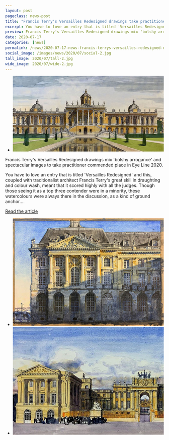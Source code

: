 ```yaml
---
layout: post
pageclass: news-post
title: "Francis Terry's Versailles Redesigned drawings take practitioner commended place in Eye Line 2020"
excerpt: You have to love an entry that is titled 'Versailles Redesigned' and this, coupled with traditionalist architect Francis Terry's great skill in draughting and colour wash, meant that it scored highly with all the judges.
preview: Francis Terry's Versailles Redesigned drawings mix 'bolshy arrogance' and spectacular images to take practitioner commended place in Eye Line 2020
date: 2020-07-17
categories: [news]
permalink: /news/2020-07-17-news-francis-terrys-versailles-redesigned-drawings/
social_image: /images/news/2020/07/social-2.jpg
tall_image: 2020/07/tall-2.jpg
wide_image: 2020/07/wide-2.jpg
---
```


<ul class="list">
	<li class="full">
		<a class="fancybox" rel="group" href="/images/news/2020/07/03.jpg">
			<img src="/images/news/2020/07/thumbs/03.jpg" alt="{{ post.title }}" />
		</a>
	</li>
</ul>

Francis Terry's Versailles Redesigned drawings mix 'bolshy arrogance' and spectacular images to take practitioner commended place in Eye Line 2020.

You have to love an entry that is titled 'Versailles Redesigned' and this, coupled with traditionalist architect Francis Terry's great skill in draughting and colour wash, meant that it scored highly with all the judges. Though those seeing it as a top three contender were in a minority, these watercolours were always there in the discussion, as a kind of ground anchor....

<a href="https://www.ribaj.com/culture/eye-line-practitioner-commendation-francis-terry-redesigned-versailles" rel="nofollow noopener noreferrer" target="_blank">Read the article</a>

<ul class="list">
	<li class="half">
		<a class="fancybox" rel="group" href="/images/news/2020/07/04.jpg">
			<img src="/images/news/2020/07/thumbs/04.jpg" alt="{{ post.title }}" />
		</a>
	</li>
	<li class="half">
		<a class="fancybox" rel="group" href="/images/news/2020/07/05jpg">
			<img src="/images/news/2020/07/thumbs/05.jpg" alt="{{ post.title }}" />
		</a>
	</li>
</ul>

